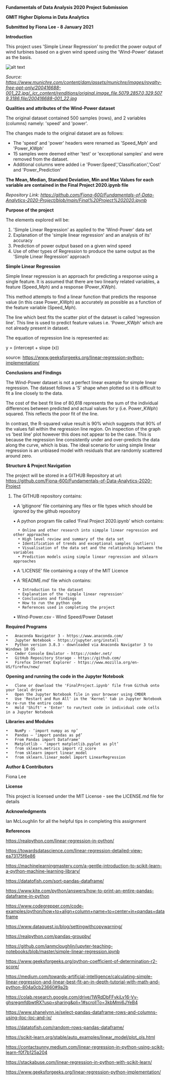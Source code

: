 **Fundamentals of Data Analysis 2020 Project Submission**

**GMIT Higher Diploma in Data Analytics**

**Submitted by Fiona Lee - 8 January 2021**

**Introduction**

This project uses 'Simple Linear Regression' to predict the power output of wind turbines based on a given wind speed using the 'Wind-Power' dataset as the basis.

![alt text](https://www.munichre.com/content/dam/assets/munichre/images/royalty-free-ppt-only/200416688-001_22.jpg/_jcr_content/renditions/original.image_file.5079.2857.0,329,5079,3186.file/200416688-001_22.jpg)

*Source: https://www.munichre.com/content/dam/assets/munichre/images/royalty-free-ppt-only/200416688-001_22.jpg/_jcr_content/renditions/original.image_file.5079.2857.0,329,5079,3186.file/200416688-001_22.jpg*

**Qualities and attributes of the Wind-Power dataset**

The original dataset contained 500 samples (rows), and 2 variables (columns) namely: 'speed' and 'power'. 

The changes made to the original dataset are as follows:

- The 'speed' and 'power' headers were renamed as 'Speed_Mph' and 'Power_KWph'
- 15 samples were deemed either 'test' or 'exceptional samples' and were removed from the dataset.  
- Additional columns were added i.e 'Power:Speed','Classification','Cost' and 'Power_Prediction'  

**The Mean, Median, Standard Deviation, Min and Max Values for each variable are contained in the Final Project 2020.ipynb file**

*Repository Link: https://github.com/Fiona-600/Fundamentals-of-Data-Analytics-2020-Project/blob/main/Final%20Project%202020.ipynb*

**Purpose of the project**

The elements explored will be:

1.	'Simple Linear Regression' as applied to the 'Wind-Power' data set 
2.	Explanation of the 'simple linear regression' and an analysis of its' accuracy
3.	Prediction of power output based on a given wind speed
4.	Use of other types of Regression to produce the same output as the 'Simple Linear Regression' approach

**Simple Linear Regression**

Simple linear regression is an approach for predicting a response using a single feature.  It is assumed that there are two linearly related variables, a feature (Speed_Mph) and a response (Power_KWph). 

This method attempts to find a linear function that predicts the response value (in this case Power_KWph) as accurately as possible as a function of the feature variable (Speed_Mph).

The line which best fits the scatter plot of the dataset is called 'regression line'.  This line is used to predict feature values i.e.  'Power_KWph' which are not already present in dataset.

The equation of regression line is represented as:

y = (intercept + slope (x))

source: https://www.geeksforgeeks.org/linear-regression-python-implementation/

**Conclusions and Findings**

The Wind-Power dataset is not a perfect linear example for simple linear regression.  The dataset follows a 'S' shape when plotted so it is difficult to fit a line closely to the data.  

The cost of the best fit line of 80,618 represents the sum of the individual differences between predicted and actual values for y (i.e. Power_KWph) squared.  This reflects the poor fit of the line.

In contrast, the R-squared value result is 90% which suggests that 90% of the values fall within the regression line region.  On inspection of the graph vs 'best line' plot however this does not appear to be the case.  This is because the regression line consistently under and over-predicts the data along the curve, which is bias. The ideal scenario for using simple linear regression is an unbiased model with residuals that are randomly scattered around zero.


**Structure & Project Navigation**

The project will be stored in a GITHUB Repository at url: https://github.com/Fiona-600/Fundamentals-of-Data-Analytics-2020-Project

1.	The GITHUB repository contains:

    •	A ‘gitignore’ file containing any files or file types which should be ignored by the github repository  
    
    •	A python program file called ‘Final Project 2020.ipynb’ which contains:
 
          •	Online and other research into simpple linear regression and other approaches
          •	High level review and summary of the data set
          •	Identification of trends and exceptional samples (outliers)      
          •	Visualisation of the data set and the relationship between the variables
          •	Prediction models using simple linear regression and sklearn approaches
    
    •	A ‘LICENSE’ file containing a copy of the MIT Licence

    •	A ‘README.md’ file which contains:

          •	Introduction to the dataset 
          •	Explanation of the 'simple linear regression' 
          •	Conclusions and findings        
          •	How to run the python code
          •	References used in completing the project

    •	Wind-Power.csv - Wind Speed/Power Dataset


**Required Programs**

	•	Anaconda Navigator 3 - https://www.anaconda.com/
	•	Jupyter Notebook - https://jupyter.org/install  
	•	Python version 3.8.3 - downloaded via Anaconda Navigator 3 to Windows 10 OS
	•	Cmder Console Emulator - https://cmder.net/
 	•	GitHub Repository Storage - https://github.com/
	•	Firefox Internet Explorer - https://www.mozilla.org/en-US/firefox/new/


**Opening and running the code in the Jupyter Notebook**

	•	Clone or download the 'FinalProject.ipynb' file from Github onto your local drive
	•	Open the Jupyter Notebook file in your browser using CMDER
	•	Use 'Restart and Run All' in the 'Kernel' tab in Jupyter Notebook to re-run the entire code
	•	Hold 'Shift' + 'Enter' to run/test code in individual code cells in a Jupyter Notebook


**Libraries and Modules**

    •	NumPy - ‘import numpy as np’
    •	Pandas – ‘import pandas as pd’   
    •	From Pandas import Dataframe’       
    •	Matplotlib - ‘import matplotlib.pyplot as plt’
    •	from sklearn.metrics import r2_score 
    •	from sklearn import linear_model  
    •	from sklearn.linear_model import LinearRegression  


**Author & Contributors**

Fiona Lee


**License**

This project is licensed under the MIT License - see the LICENSE.md file for details


**Acknowledgments**

Ian McLoughlin for all the helpful tips in completing this assignment


**References**

https://realpython.com/linear-regression-in-python/

https://towardsdatascience.com/linear-regression-detailed-view-ea73175f6e86

https://machinelearningmastery.com/a-gentle-introduction-to-scikit-learn-a-python-machine-learning-library/

https://datatofish.com/sort-pandas-dataframe/

https://www.kite.com/python/answers/how-to-print-an-entire-pandas-dataframe-in-python

https://www.codegrepper.com/code-examples/python/how+to+align+column+name+to+center+in+pandas+dataframe

https://www.dataquest.io/blog/settingwithcopywarning/

https://realpython.com/pandas-groupby/

https://github.com/ianmcloughlin/jupyter-teaching-notebooks/blob/master/simple-linear-regression.ipynb

https://www.geeksforgeeks.org/python-coefficient-of-determination-r2-score/

https://medium.com/towards-artificial-intelligence/calculating-simple-linear-regression-and-linear-best-fit-an-in-depth-tutorial-with-math-and-python-804a0cb23660#9a2b

https://colab.research.google.com/drive/1WRdDbFFykiLv16-Vv-ghsregmfdbwtRX?usp=sharing&pli=1#scrollTo=3kbMmi6JYeB4

https://www.shanelynn.ie/select-pandas-dataframe-rows-and-columns-using-iloc-loc-and-ix/

https://datatofish.com/random-rows-pandas-dataframe/

https://scikit-learn.org/stable/auto_examples/linear_model/plot_ols.html

https://contactsunny.medium.com/linear-regression-in-python-using-scikit-learn-f0f7b125a204

https://stackabuse.com/linear-regression-in-python-with-scikit-learn/

https://www.geeksforgeeks.org/linear-regression-python-implementation/
